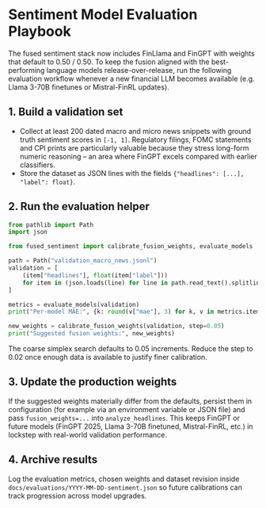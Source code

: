 # Sentiment Model Evaluation Playbook

The fused sentiment stack now includes FinLlama and FinGPT with weights that
default to 0.50 / 0.50.  To keep the fusion aligned with the best-performing
language models release-over-release, run the following evaluation workflow
whenever a new financial LLM becomes available (e.g. Llama 3-70B finetunes or
Mistral-FinRL updates).

## 1. Build a validation set

* Collect at least 200 dated macro and micro news snippets with ground truth
  sentiment scores in ``[-1, 1]``.  Regulatory filings, FOMC statements and
  CPI prints are particularly valuable because they stress long-form numeric
  reasoning – an area where FinGPT excels compared with earlier classifiers.
* Store the dataset as JSON lines with the fields ``{"headlines": [...], "label": float}``.

## 2. Run the evaluation helper

```python
from pathlib import Path
import json

from fused_sentiment import calibrate_fusion_weights, evaluate_models

path = Path("validation_macro_news.jsonl")
validation = [
    (item["headlines"], float(item["label"]))
    for item in (json.loads(line) for line in path.read_text().splitlines())
]

metrics = evaluate_models(validation)
print("Per-model MAE:", {k: round(v["mae"], 3) for k, v in metrics.items()})

new_weights = calibrate_fusion_weights(validation, step=0.05)
print("Suggested fusion weights:", new_weights)
```

The coarse simplex search defaults to 0.05 increments.  Reduce the step to
0.02 once enough data is available to justify finer calibration.

## 3. Update the production weights

If the suggested weights materially differ from the defaults, persist them in
configuration (for example via an environment variable or JSON file) and pass
``fusion_weights=...`` into ``analyze_headlines``.  This keeps FinGPT or future
models (FinGPT 2025, Llama 3-70B finetuned, Mistral-FinRL, etc.) in lockstep
with real-world validation performance.

## 4. Archive results

Log the evaluation metrics, chosen weights and dataset revision inside
``docs/evaluations/YYYY-MM-DD-sentiment.json`` so future calibrations can track
progression across model upgrades.
